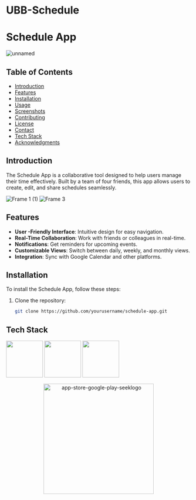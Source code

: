 # UBB-Schedule
# Schedule App

![unnamed](https://github.com/user-attachments/assets/2561eacc-273d-4958-b08b-6ec82a1b64bf)


## Table of Contents
- [Introduction](#introduction)
- [Features](#features)
- [Installation](#installation)
- [Usage](#usage)
- [Screenshots](#screenshots)
- [Contributing](#contributing)
- [License](#license)
- [Contact](#contact)
- [Tech Stack](#techstack)
- [Acknowledgments](#acknowledgments)

## Introduction
The Schedule App is a collaborative tool designed to help users manage their time effectively. Built by a team of four friends, this app allows users to create, edit, and share schedules seamlessly.

![Frame 1 (1)](https://github.com/user-attachments/assets/9f79b859-1213-4ca2-b1e8-0528ddb8a47a)
![Frame 3](https://github.com/user-attachments/assets/0a6142f6-5ccf-48dc-9afb-e5b1aece60a1)


## Features
- **User -Friendly Interface**: Intuitive design for easy navigation.
- **Real-Time Collaboration**: Work with friends or colleagues in real-time.
- **Notifications**: Get reminders for upcoming events.
- **Customizable Views**: Switch between daily, weekly, and monthly views.
- **Integration**: Sync with Google Calendar and other platforms.

## Installation
To install the Schedule App, follow these steps:
1. Clone the repository:
   ```bash
   git clone https://github.com/yourusername/schedule-app.git


## Tech Stack
<p float="left">
  <img src="https://user-images.githubusercontent.com/25181517/183897015-94a058a6-b86e-4e42-a37f-bf92061753e5.png" width="100" />
  <img src="https://user-images.githubusercontent.com/25181517/117201470-f6d56780-adec-11eb-8f7c-e70e376cfd07.png" width="100" /> 
  <img src="https://user-images.githubusercontent.com/25181517/183896128-ec99105a-ec1a-4d85-b08b-1aa1620b2046.png" width="100" />
</p>



<p align="center">
  <img src="https://github.com/user-attachments/assets/f18886af-92b2-4221-a303-6729ff23021f" alt="app-store-google-play-seeklogo" width = "300">
</p>
